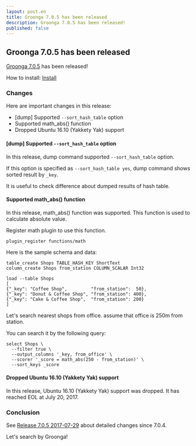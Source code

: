 ```yaml
---
layout: post.en
title: Groonga 7.0.5 has been released
description: Groonga 7.0.5 has been released!
published: false
---
```


## Groonga 7.0.5 has been released

[Groonga 7.0.5](/docs/news.html#release-7-0-5) has been released!

How to install: [Install](/docs/install.html)

### Changes

Here are important changes in this release:

  * [dump] Supported `--sort_hash_table` option
  * Supported math_abs() function
  * Dropped Ubuntu 16.10 (Yakkety Yak) support

#### [dump] Supported `--sort_hash_table` option

In this release, dump command supported `--sort_hash_table` option.

If this option is specified as `--sort_hash_table yes`, dump command shows sorted result by `_key`.

It is useful to check difference about dumped results of hash table.

#### Supported math_abs() function

In this release, math_abs() function was supported. This function is used to calculate absolute value.

Register math plugin to use this function.

    plugin_register functions/math

Here is the sample schema and data:

    table_create Shops TABLE_HASH_KEY ShortText 
    column_create Shops from_station COLUMN_SCALAR Int32

    load --table Shops
    [
    {"_key": "Coffee Shop",         "from_station":  50},
    {"_key": "Donut & Coffee Shop", "from_station": 400},
    {"_key": "Cake & Coffee Shop",  "from_station": 200}
    ]

Let's search nearest shops from office. assume that office is 250m from station.

You can search it by the following query:

    select Shops \
      --filter true \
      --output_columns '_key, from_office' \
      --scorer '_score = math_abs(250 - from_station)' \
      --sort_keys _score

#### Dropped Ubuntu 16.10 (Yakkety Yak) support

In this release, Ubuntu 16.10 (Yakkety Yak) support was dropped. It has reached EOL at July 20, 2017.

### Conclusion

See [Release 7.0.5 2017-07-29](/docs/news.html#release-7-0-5) about detailed changes since 7.0.4.

Let's search by Groonga!
